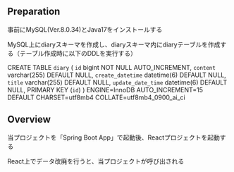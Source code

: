 ## Preparation
事前にMySQL(Ver.8.0.34)とJava17をインストールする

MySQL上にdiaryスキーマを作成し、diaryスキーマ内にdiaryテーブルを作成する（テーブル作成時に以下のDDLを実行する）

CREATE TABLE `diary` (
  `id` bigint NOT NULL AUTO_INCREMENT,
  `content` varchar(255) DEFAULT NULL,
  `create_datetime` datetime(6) DEFAULT NULL,
  `title` varchar(255) DEFAULT NULL,
  `update_date_time` datetime(6) DEFAULT NULL,
  PRIMARY KEY (`id`)
) ENGINE=InnoDB AUTO_INCREMENT=15 DEFAULT CHARSET=utf8mb4 COLLATE=utf8mb4_0900_ai_ci

## Overview
当プロジェクトを「Spring Boot App」で起動後、Reactプロジェクトを起動する

React上でデータ改廃を行うと、当プロジェクトが呼び出される
